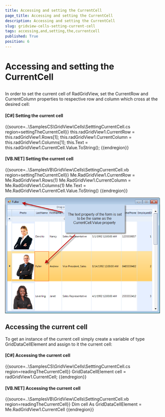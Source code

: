 ```yaml
---
title: Accessing and setting the CurrentCell
page_title: Accessing and setting the CurrentCell
description: Accessing and setting the CurrentCell
slug: gridview-cells-setting-current-cell
tags: accessing,and,setting,the,currentcell
published: True
position: 6
---
```


# Accessing and setting the CurrentCell



## 

In order to set the current cell of RadGridView, set the CurrentRow and CurrentColumn properties to respective row and column which cross at the desired cell:

#### __[C#] Setting the current cell__

{{source=..\SamplesCS\GridView\Cells\SetttingCurrentCell.cs region=settingTheCurrentCell}}
	            this.radGridView1.CurrentRow = this.radGridView1.Rows[1];
	            this.radGridView1.CurrentColumn = this.radGridView1.Columns[1];
	            this.Text = this.radGridView1.CurrentCell.Value.ToString();
	{{endregion}}



#### __[VB.NET] Setting the current cell__

{{source=..\SamplesVB\GridView\Cells\SettingCurrentCell.vb region=settingTheCurrentCell}}
	        Me.RadGridView1.CurrentRow = Me.RadGridView1.Rows(1)
	        Me.RadGridView1.CurrentColumn = Me.RadGridView1.Columns(1)
	        Me.Text = Me.RadGridView1.CurrentCell.Value.ToString()
	{{endregion}}

![gridview-setting-current-cell 001](images/gridview-setting-current-cell001.png)



## Accessing the current cell

To get an instance of the current cell simply create a variable of type GridDataCellElement and assign to it the current cell:

#### __[C#] Accessing the current cell__

{{source=..\SamplesCS\GridView\Cells\SetttingCurrentCell.cs region=readingTheCurrentCell}}
	            GridDataCellElement cell = radGridView1.CurrentCell;
	{{endregion}}



#### __[VB.NET] Accessing the current cell__

{{source=..\SamplesVB\GridView\Cells\SettingCurrentCell.vb region=readingTheCurrentCell}}
	        Dim cell As GridDataCellElement = Me.RadGridView1.CurrentCell
	{{endregion}}


